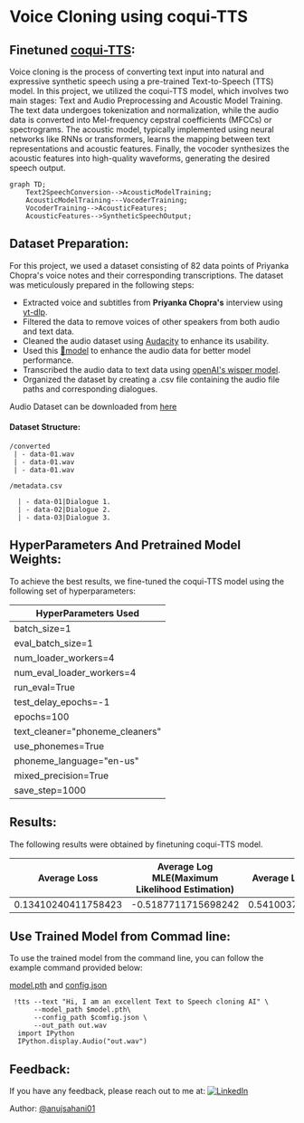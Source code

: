 # Voice Cloning using coqui-TTS

## Finetuned [coqui-TTS](https://github.com/coqui-ai/TTS):

Voice cloning is the process of converting text input into natural and expressive synthetic speech using a pre-trained Text-to-Speech (TTS) model. In this project, we utilized the coqui-TTS model, which involves two main stages: Text and Audio Preprocessing and Acoustic Model Training. The text data undergoes tokenization and normalization, while the audio data is converted into Mel-frequency cepstral coefficients (MFCCs) or spectrograms. The acoustic model, typically implemented using neural networks like RNNs or transformers, learns the mapping between text representations and acoustic features. Finally, the vocoder synthesizes the acoustic features into high-quality waveforms, generating the desired speech output.

```mermaid
graph TD;
    Text2SpeechConversion-->AcousticModelTraining;
    AcousticModelTraining---VocoderTraining;
    VocoderTraining-->AcousticFeatures;
    AcousticFeatures-->SyntheticSpeechOutput;
```
## Dataset Preparation:


For this project, we used a dataset consisting of 82 data points of Priyanka Chopra's voice notes and their corresponding transcriptions. The dataset was meticulously prepared in the following steps:

* Extracted voice and subtitles from **Priyanka Chopra's** interview using [yt-dlp](https://github.com/yt-dlp/yt-dlp).
* Filtered the data to remove voices of other speakers from both audio and text data.
* Cleaned the audio dataset using [Audacity](https://www.audacityteam.org/download/) to enhance its usability.
* Used this [🤗model](https://huggingface.co/speechbrain/metricgan-plus-voicebank) to enhance the audio data for better model performance.
* Transcribed the audio  data to text data using [openAI's wisper model](https://github.com/openai/whisper).
* Organized the dataset by creating a .csv file containing the audio file paths and corresponding dialogues.

Audio Dataset can be downloaded from [here](https://drive.google.com/drive/folders/1BNd2w_CTQ8TMkPhgtUR-0zxSAYoliscf?usp=sharing)

#### Dataset Structure:
```
/converted
 | - data-01.wav
 | - data-01.wav
 | - data-01.wav

/metadata.csv

  | - data-01|Dialogue 1.
  | - data-02|Dialogue 2.
  | - data-03|Dialogue 3.

```

## HyperParameters And Pretrained Model Weights:

To achieve the best results, we fine-tuned the coqui-TTS model using the following set of hyperparameters:

| HyperParameters Used
|--------------------------
| batch_size=1
| eval_batch_size=1
| num_loader_workers=4
| num_eval_loader_workers=4
| run_eval=True
| test_delay_epochs=-1
| epochs=100
| text_cleaner="phoneme_cleaners"
| use_phonemes=True
| phoneme_language="en-us"
| mixed_precision=True
| save_step=1000



## Results:

The following results were obtained by finetuning coqui-TTS model.

|  Average Loss |     Average Log MLE(Maximum Likelihood Estimation)               |        Average Loader Time |     
| ------------- | -------------                        | -------------           |
|    0.13410240411758423     |    -0.5187711715698242                           |    0.5410037040710449               |


## Use Trained Model from Commad line:

To use the trained model from the command line, you can follow the example command provided below:

[model.pth](https://drive.google.com/file/d/1FpMMGfcikMl8Takp0z49xCtuvOhiWCqG/view?usp=sharing) and [config.json](https://drive.google.com/file/d/1Fg7lvTIlC6P7UGO3mO8_FuOzPGYiKGIU/view?usp=sharing)
```
 !tts --text "Hi, I am an excellent Text to Speech cloning AI" \
      --model_path $model.pth\
      --config_path $comfig.json \
      --out_path out.wav
  import IPython
  IPython.display.Audio("out.wav")
```

## Feedback:

If you have any feedback, please reach out to me at: [![LinkedIn](https://img.shields.io/badge/LinkedIn-%230077B5.svg?logo=linkedin&logoColor=white)](https://linkedin.com/in/anuj-sahani-34363725b) 

Author: [@anujsahani01](https://github.com/anujsahani01)

